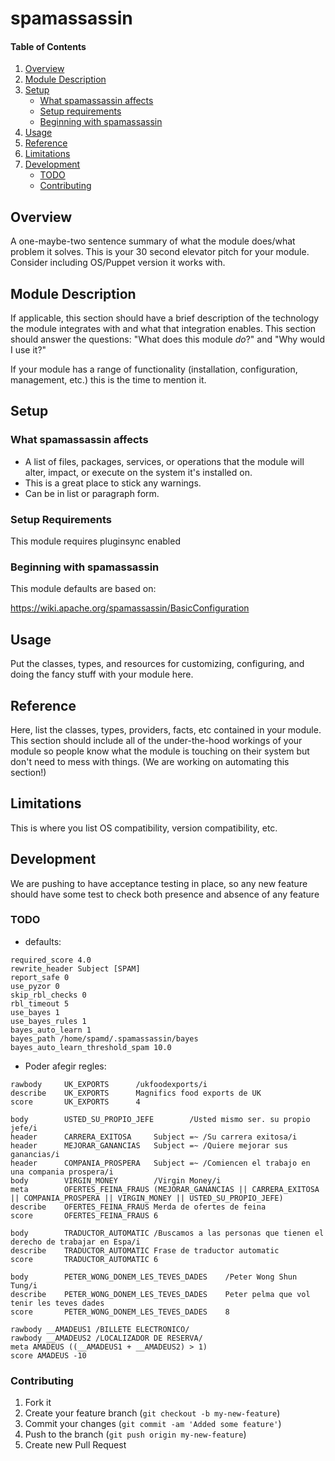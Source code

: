 # spamassassin


#### Table of Contents

1. [Overview](#overview)
2. [Module Description](#module-description)
3. [Setup](#setup)
    * [What spamassassin affects](#what-spamassassin-affects)
    * [Setup requirements](#setup-requirements)
    * [Beginning with spamassassin](#beginning-with-spamassassin)
4. [Usage](#usage)
5. [Reference](#reference)
5. [Limitations](#limitations)
6. [Development](#development)
    * [TODO](#todo)
    * [Contributing](#contributing)

## Overview

A one-maybe-two sentence summary of what the module does/what problem it solves.
This is your 30 second elevator pitch for your module. Consider including
OS/Puppet version it works with.

## Module Description

If applicable, this section should have a brief description of the technology
the module integrates with and what that integration enables. This section
should answer the questions: "What does this module *do*?" and "Why would I use
it?"

If your module has a range of functionality (installation, configuration,
management, etc.) this is the time to mention it.

## Setup

### What spamassassin affects

* A list of files, packages, services, or operations that the module will alter,
  impact, or execute on the system it's installed on.
* This is a great place to stick any warnings.
* Can be in list or paragraph form.

### Setup Requirements

This module requires pluginsync enabled

### Beginning with spamassassin

This module defaults are based on:

https://wiki.apache.org/spamassassin/BasicConfiguration

## Usage

Put the classes, types, and resources for customizing, configuring, and doing
the fancy stuff with your module here.

## Reference

Here, list the classes, types, providers, facts, etc contained in your module.
This section should include all of the under-the-hood workings of your module so
people know what the module is touching on their system but don't need to mess
with things. (We are working on automating this section!)

## Limitations

This is where you list OS compatibility, version compatibility, etc.

## Development

We are pushing to have acceptance testing in place, so any new feature should
have some test to check both presence and absence of any feature

### TODO

* defaults:
```
required_score 4.0
rewrite_header Subject [SPAM]
report_safe 0
use_pyzor 0
skip_rbl_checks 0
rbl_timeout 5
use_bayes 1
use_bayes_rules 1
bayes_auto_learn 1
bayes_path /home/spamd/.spamassassin/bayes
bayes_auto_learn_threshold_spam 10.0
```
* Poder afegir regles:
```
rawbody		UK_EXPORTS		/ukfoodexports/i
describe	UK_EXPORTS		Magnifics food exports de UK
score		UK_EXPORTS		4

body		USTED_SU_PROPIO_JEFE		/Usted mismo ser. su propio jefe/i
header 		CARRERA_EXITOSA		Subject =~ /Su carrera exitosa/i
header		MEJORAR_GANANCIAS	Subject =~ /Quiere mejorar sus ganancias/i
header 		COMPANIA_PROSPERA	Subject =~ /Comiencen el trabajo en una compania prospera/i
body		VIRGIN_MONEY		/Virgin Money/i
meta		OFERTES_FEINA_FRAUS	(MEJORAR_GANANCIAS || CARRERA_EXITOSA || COMPANIA_PROSPERA || VIRGIN_MONEY || USTED_SU_PROPIO_JEFE)
describe	OFERTES_FEINA_FRAUS	Merda de ofertes de feina
score		OFERTES_FEINA_FRAUS	6

body		TRADUCTOR_AUTOMATIC	/Buscamos a las personas que tienen el derecho de trabajar en Espa/i
describe	TRADUCTOR_AUTOMATIC	Frase de traductor automatic
score		TRADUCTOR_AUTOMATIC	6

body 		PETER_WONG_DONEM_LES_TEVES_DADES 	/Peter Wong Shun Tung/i
describe	PETER_WONG_DONEM_LES_TEVES_DADES	Peter pelma que vol tenir les teves dades
score		PETER_WONG_DONEM_LES_TEVES_DADES	8

rawbody __AMADEUS1 /BILLETE ELECTRONICO/
rawbody __AMADEUS2 /LOCALIZADOR DE RESERVA/
meta AMADEUS ((__AMADEUS1 + __AMADEUS2) > 1)
score AMADEUS -10
```

### Contributing

1. Fork it
2. Create your feature branch (`git checkout -b my-new-feature`)
3. Commit your changes (`git commit -am 'Added some feature'`)
4. Push to the branch (`git push origin my-new-feature`)
5. Create new Pull Request
